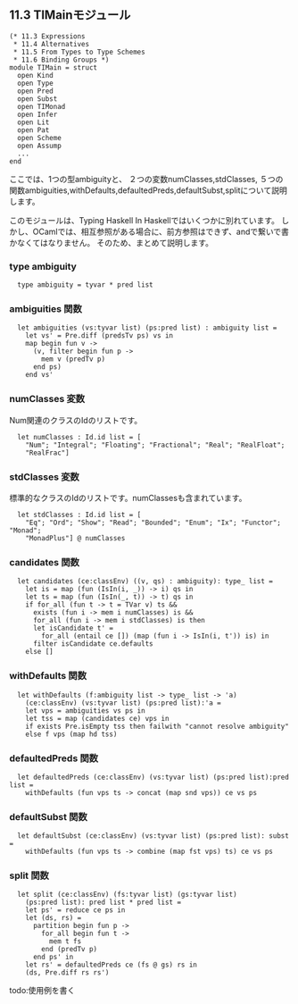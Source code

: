 ## 11.3 TIMainモジュール

	(* 11.3 Expressions
	 * 11.4 Alternatives
	 * 11.5 From Types to Type Schemes
	 * 11.6 Binding Groups *)
	module TIMain = struct
	  open Kind
	  open Type
	  open Pred
	  open Subst
	  open TIMonad
	  open Infer
	  open Lit
	  open Pat
	  open Scheme
	  open Assump
	  ...
	end

ここでは、1つの型ambiguityと、
２つの変数numClasses,stdClasses,
５つの関数ambiguities,withDefaults,defaultedPreds,defaultSubst,splitについて説明します。


このモジュールは、Typing Haskell In Haskellではいくつかに別れています。
しかし、OCamlでは、相互参照がある場合に、前方参照はできず、andで繋いで書かなくてはなりません。
そのため、まとめて説明します。


### type ambiguity

	  type ambiguity = tyvar * pred list

### ambiguities 関数

	  let ambiguities (vs:tyvar list) (ps:pred list) : ambiguity list =
	    let vs' = Pre.diff (predsTv ps) vs in
	    map begin fun v ->
	      (v, filter begin fun p ->
	        mem v (predTv p)
	      end ps)
	    end vs'

### numClasses 変数

Num関連のクラスのIdのリストです。

	  let numClasses : Id.id list = [
	    "Num"; "Integral"; "Floating"; "Fractional"; "Real"; "RealFloat";
	    "RealFrac"]

### stdClasses 変数

標準的なクラスのIdのリストです。numClassesも含まれています。

	  let stdClasses : Id.id list = [
	    "Eq"; "Ord"; "Show"; "Read"; "Bounded"; "Enum"; "Ix"; "Functor"; "Monad";
	    "MonadPlus"] @ numClasses

### candidates 関数

	  let candidates (ce:classEnv) ((v, qs) : ambiguity): type_ list =
	    let is = map (fun (IsIn(i, _)) -> i) qs in
	    let ts = map (fun (IsIn(_, t)) -> t) qs in
	    if for_all (fun t -> t = TVar v) ts &&
	      exists (fun i -> mem i numClasses) is &&
	      for_all (fun i -> mem i stdClasses) is then
	      let isCandidate t' =
	        for_all (entail ce []) (map (fun i -> IsIn(i, t')) is) in
	      filter isCandidate ce.defaults
	    else []

### withDefaults 関数

	  let withDefaults (f:ambiguity list -> type_ list -> 'a)
	    (ce:classEnv) (vs:tyvar list) (ps:pred list):'a =
	    let vps = ambiguities vs ps in
	    let tss = map (candidates ce) vps in
	    if exists Pre.isEmpty tss then failwith "cannot resolve ambiguity"
	    else f vps (map hd tss)

### defaultedPreds 関数

	  let defaultedPreds (ce:classEnv) (vs:tyvar list) (ps:pred list):pred list =
	    withDefaults (fun vps ts -> concat (map snd vps)) ce vs ps

### defaultSubst 関数

	  let defaultSubst (ce:classEnv) (vs:tyvar list) (ps:pred list): subst =
	    withDefaults (fun vps ts -> combine (map fst vps) ts) ce vs ps

### split 関数

	  let split (ce:classEnv) (fs:tyvar list) (gs:tyvar list)
	    (ps:pred list): pred list * pred list =
	    let ps' = reduce ce ps in
	    let (ds, rs) =
	      partition begin fun p ->
	        for_all begin fun t ->
	          mem t fs
	        end (predTv p)
	      end ps' in
	    let rs' = defaultedPreds ce (fs @ gs) rs in
	    (ds, Pre.diff rs rs')

todo:使用例を書く
